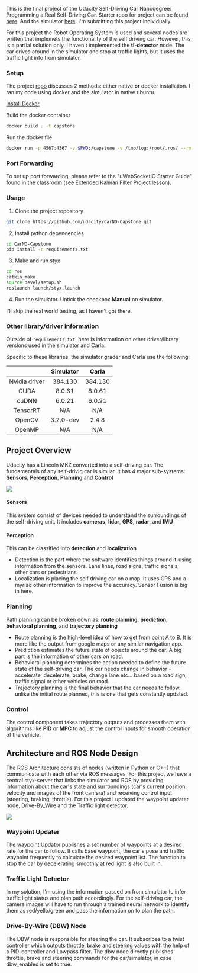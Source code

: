 This is the final project of the Udacity Self-Driving Car Nanodegree: Programming a Real Self-Driving Car. Starter repo for project can be found [here](https://github.com/udacity/CarND-Capstone). And the simulator [here](https://github.com/udacity/CarND-Capstone/releases). I'm submitting this project individually.

For this project the Robot Operating System is used and several nodes are written that implemets the functionality of the self driving car. However, this is a partial solution only. I haven't implemented the **tl-detector** node. The car drives around in the simulator and stop at traffic lights, but it uses the traffic light info from simulator.

[//]: # (Image References)
[image1]: ./imgs/carla_architecture.png
[image2]: ./imgs/system_architecture.png

### Setup
The project [repo](https://github.com/udacity/CarND-Capstone) discusses 2 methods: either native **or** docker installation. I ran my code using docker and the simulator in native ubuntu.

[Install Docker](https://docs.docker.com/engine/installation/)

Build the docker container
```bash
docker build . -t capstone
```

Run the docker file
```bash
docker run -p 4567:4567 -v $PWD:/capstone -v /tmp/log:/root/.ros/ --rm -it capstone
```

### Port Forwarding
To set up port forwarding, please refer to the "uWebSocketIO Starter Guide" found in the classroom (see Extended Kalman Filter Project lesson).

### Usage

1. Clone the project repository
```bash
git clone https://github.com/udacity/CarND-Capstone.git
```

2. Install python dependencies
```bash
cd CarND-Capstone
pip install -r requirements.txt
```
3. Make and run styx
```bash
cd ros
catkin_make
source devel/setup.sh
roslaunch launch/styx.launch
```
4. Run the simulator. Untick the checkbox **Manual** on simulator.

I'll skip the real world testing, as I haven't got there.

### Other library/driver information
Outside of `requirements.txt`, here is information on other driver/library versions used in the simulator and Carla:

Specific to these libraries, the simulator grader and Carla use the following:

|        | Simulator | Carla  |
| :-----------: |:-------------:| :-----:|
| Nvidia driver | 384.130 | 384.130 |
| CUDA | 8.0.61 | 8.0.61 |
| cuDNN | 6.0.21 | 6.0.21 |
| TensorRT | N/A | N/A |
| OpenCV | 3.2.0-dev | 2.4.8 |
| OpenMP | N/A | N/A |


## Project Overview
Udacity has a Lincoln MKZ converted into a self-driving car. The fundamentals of any self-drivig car is similar. It has 4 major sub-systems: **Sensors**, **Perception**, **Planning** and **Control** 

![][image1]

#### Sensors
This system consist of devices needed to understand the surroundings of the self-driving unit. It includes **cameras**, **lidar**, **GPS**, **radar**, and **IMU**

#### Perception 
This can be classified into **detection** and **localization**
- Detection is the part where the software identifies things around it-using information from the sensors. Lane lines, road signs, traffic signals, other cars or pedestrians
- Localization is placing the self driving car on a map. It uses GPS and a myriad other information to improve the accuracy. Sensor Fusion is big in here.

### Planning
Path planning can be broken down as: **route planning**, **prediction**, **behavioral planning**, and **trajectory planning**
- Route planning is the high-level idea of how to get from point A to B. It is more like the output from google maps or any similar navigation app.
- Prediction estimates the future state of objects around the car. A big part is the information of other cars on road.
- Behavioral planning determines the action needed to define the future state of the self-driving car. The car needs change in behavior - accelerate, decelerate, brake, change lane etc... based on a road sign, traffic signal or other vehicles on road.
- Trajectory planning is the final behavior that the car needs to follow. unlike the initial route planned, this is one that gets constantly updated.

### Control
The control component takes trajectory outputs and processes them with algorithms like **PID** or **MPC** to adjust the control inputs for smooth operation of the vehicle.

## Architecture and ROS Node Design
The ROS Architecture consists of nodes (written in Python or C++) that communicate with each other via ROS messages. For this project we have a central styx-server that links the simulator and ROS by providing information about the car's state and surroundings (car's current position, velocity and images of the front camera) and receiving control input (steering, braking, throttle). For this project I updated the waypoint updater node, Drive-By_Wire and the Traffic light detector.

![][image2]

### Waypoint Updater
The waypoint Updator publishes a set number of waypoints at a desired rate for the car to follow. It calls base waypoint, the car's pose and traffic waypoint frequently to calculate the desired waypoint list. The function to stop the car by decelerating smoothly at red light is also built in.

### Traffic Light Detector
In my solution, I'm using the information passed on from simulator to infer traffic light status and plan path accordingly. For the self-driving car, the camera images will have to run through a trained neural network to identify them as red/yello/green and pass the information on to plan the path.

### Drive-By-Wire (DBW) Node
The DBW node is responsible for steering the car. It subscribes to a twist controller which outputs throttle, brake and steering values with the help of a PID-controller and Lowpass filter. The dbw node directly publishes throttle, brake and steering commands for the car/simulator, in case dbw_enabled is set to true.